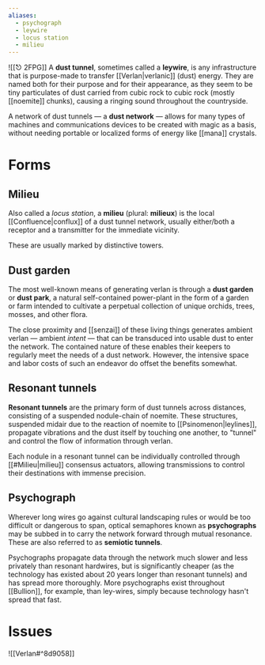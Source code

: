 ```yaml
---
aliases:
  - psychograph
  - leywire
  - locus station
  - milieu
---
```

![[⎋ 2FPG]]
A **dust tunnel**, sometimes called a **leywire**, is any infrastructure that is purpose-made to transfer [[Verlan|verlanic]] (dust) energy. They are named both for their purpose and for their appearance, as they seem to be tiny particulates of dust carried from cubic rock to cubic rock (mostly [[noemite]] chunks), causing a ringing sound throughout the countryside.

A network of dust tunnels — a **dust network** — allows for many types of machines and communications devices to be created with magic as a basis, without needing portable or localized forms of energy like [[mana]] crystals. 

# Forms
## Milieu
Also called a *locus station*, a **milieu** (plural: **milieux**) is the local [[Confluence|conflux]] of a dust tunnel network, usually either/both a receptor and a transmitter for the immediate vicinity.

These are usually marked by distinctive towers.

## Dust garden
The most well-known means of generating verlan is through a **dust garden** or **dust park**, a natural self-contained power-plant in the form of a garden or farm intended to cultivate a perpetual collection of unique orchids, trees, mosses, and other flora. 

The close proximity and [[senzai]] of these living things generates ambient verlan — ambient *intent* — that can be transduced into usable dust to enter the network. The contained nature of these enables their keepers to regularly meet the needs of a dust network. However, the intensive space and labor costs of such an endeavor do offset the benefits somewhat.

## Resonant tunnels
**Resonant tunnels** are the primary form of dust tunnels across distances, consisting of a suspended nodule-chain of noemite. These structures, suspended midair due to the reaction of noemite to [[Psinomenon|leylines]], propagate vibrations and the dust itself by touching one another, to "tunnel" and control the flow of information through verlan. 

Each nodule in a resonant tunnel can be individually controlled through [[#Milieu|milieu]] consensus actuators, allowing transmissions to control their destinations with immense precision.

## Psychograph
Wherever long wires go against cultural landscaping rules or would be too difficult or dangerous to span, optical semaphores known as **psychographs** may be subbed in to carry the network forward through mutual resonance. These are also referred to as **semiotic tunnels**. 

Psychographs propagate data through the network much slower and less privately than resonant hardwires, but is significantly cheaper (as the technology has existed about 20 years longer than resonant tunnels) and has spread more thoroughly. More psychographs exist throughout [[Bullion]], for example, than ley-wires, simply because technology hasn't spread that fast.

# Issues
![[Verlan#^8d9058]]

